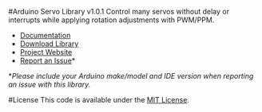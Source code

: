 #Arduino Servo Library v1.0.1
Control many servos without delay or interrupts while applying rotation adjustments with PWM/PPM.

* [Documentation](http://robotsbigdata.com/docs-arduino-servo.html)
* [Download Library](https://github.com/alextaujenis/RBD_Servo/raw/master/extras/RBD_Servo.zip)
* [Project Website](http://robotsbigdata.com)
* [Report an Issue](https://github.com/alextaujenis/RBD_Servo/issues/new)*

\**Please include your Arduino make/model and IDE version when reporting an issue with this library.*

#License
This code is available under the [MIT License](http://opensource.org/licenses/mit-license.php).